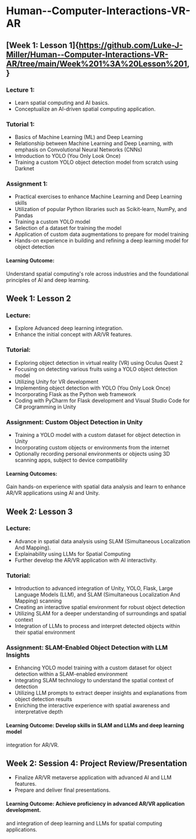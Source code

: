 # Human--Computer-Interactions-VR-AR

 ## [Week 1: Lesson 1]{https://github.com/Luke-J-Miller/Human--Computer-Interactions-VR-AR/tree/main/Week%201%3A%20Lesson%201, }
 ### Lecture 1:
 - Learn spatial computing and AI basics.
 - Conceptualize an AI-driven spatial computing application.
 ### Tutorial 1:
 - Basics of Machine Learning (ML) and Deep Learning
 - Relationship between Machine Learning and Deep Learning, with 
emphasis on Convolutional Neural Networks (CNNs)
 - Introduction to YOLO (You Only Look Once)
- Training a custom YOLO object detection model from scratch using 
Darknet
 ### Assignment 1:
 - Practical exercises to enhance Machine Learning and Deep Learning skills
 - Utilization of popular Python libraries such as Scikit-learn, NumPy, and 
Pandas
 - Training a custom YOLO model
 - Selection of a dataset for training the model
 - Application of custom data augmentations to prepare for model training
 - Hands-on experience in building and refining a deep learning model for 
object detection
 #### Learning Outcome: 
 Understand spatial computing's role across industries and the 
foundational principles of AI and deep learning.
 ## Week 1: Lesson 2
 ### Lecture:
 - Explore Advanced deep learning integration.
 - Enhance the initial concept with AR/VR features.
 ### Tutorial:
 - Exploring object detection in virtual reality (VR) using Oculus Quest 2
 - Focusing on detecting various fruits using a YOLO object detection model
 - Utilizing Unity for VR development
 - Implementing object detection with YOLO (You Only Look Once)
 - Incorporating Flask as the Python web framework
 - Coding with PyCharm for Flask development and Visual Studio Code for 
C# programming in Unity
### Assignment: Custom Object Detection in Unity
 - Training a YOLO model with a custom dataset for object detection in 
Unity
 - Incorporating custom objects or environments from the internet
 - Optionally recording personal environments or objects using 3D scanning 
apps, subject to device compatibility
 #### Learning Outcomes: 
 Gain hands-on experience with spatial data analysis and learn to 
enhance AR/VR applications using AI and Unity.
 ## Week 2: Lesson 3
 ### Lecture:
 - Advance in spatial data analysis using SLAM (Simultaneous Localization 
And Mapping).
 - Explainability using LLMs for Spatial Computing
 - Further develop the AR/VR application with AI interactivity.
### Tutorial:
 - Introduction to advanced integration of Unity, YOLO, Flask, Large 
Language Models (LLM), and SLAM (Simultaneous Localization And 
Mapping) scanning
 - Creating an interactive spatial environment for robust object detection
 - Utilizing SLAM for a deeper understanding of surroundings and spatial 
context
 - Integration of LLMs to process and interpret detected objects within their 
spatial environment
 ### Assignment: SLAM-Enabled Object Detection with LLM Insights
 - Enhancing YOLO model training with a custom dataset for object 
detection within a SLAM-enabled environment
 - Integrating SLAM technology to understand the spatial context of 
detection
 - Utilizing LLM prompts to extract deeper insights and explanations from 
object detection results
 - Enriching the interactive experience with spatial awareness and 
interpretative depth
 #### Learning Outcome: Develop skills in SLAM and LLMs and deep learning model 
integration for AR/VR.
##  Week 2: Session 4: Project Review/Presentation
 - Finalize AR/VR metaverse application with advanced AI and LLM features.
 - Prepare and deliver final presentations.
#### Learning Outcome: Achieve proficiency in advanced AR/VR application development.
and integration of deep learning and LLMs for spatial computing applications.
